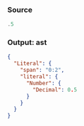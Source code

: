 ### Source
```js parse:expr check-format:no
.5
```

### Output: ast
```json
{
  "Literal": {
    "span": "0:2",
    "literal": {
      "Number": {
        "Decimal": 0.5
      }
    }
  }
}
```
